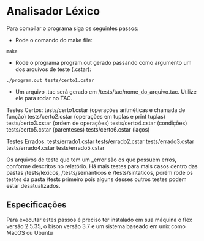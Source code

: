 # Analisador Léxico

Para compilar o programa siga os seguintes passos:

- Rode o comando do make file:

`make`

- Rode o programa program.out gerado passando como argumento um dos arquivos de teste (.cstar):

`./program.out tests/certo1.cstar`

- Um arquivo .tac será gerado em /tests/tac/nome_do_arquivo.tac. Utilize ele para rodar no TAC.

Testes Certos:
tests/certo1.cstar (operações aritméticas e chamada de função)
tests/certo2.cstar (operações em tuplas e print tuplas)
tests/certo3.cstar (ordem de operações)
tests/certo4.cstar (condições)
tests/certo5.cstar (parenteses)
tests/certo6.cstar (laços)

Testes Errados:
tests/errado1.cstar
tests/errado2.cstar
tests/errado3.cstar
tests/errado4.cstar
tests/errado5.cstar

Os arquivos de teste que tem um \_error são os que possuem erros, conforme descritos no relatório. Há mais testes para mais casos dentro das pastas /tests/lexicos, /tests/semanticos e /tests/sintaticos, porém rode os testes da pasta /tests primeiro pois alguns desses outros testes podem estar desatualizados.

## Especificações

Para executar estes passos é preciso ter instalado em sua máquina o flex versão 2.5.35, o bison versão 3.7 e um sistema baseado em unix
como MacOS ou Ubuntu
